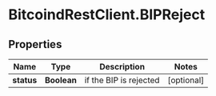 # BitcoindRestClient.BIPReject

## Properties
Name | Type | Description | Notes
------------ | ------------- | ------------- | -------------
**status** | **Boolean** | if the BIP is rejected | [optional] 


